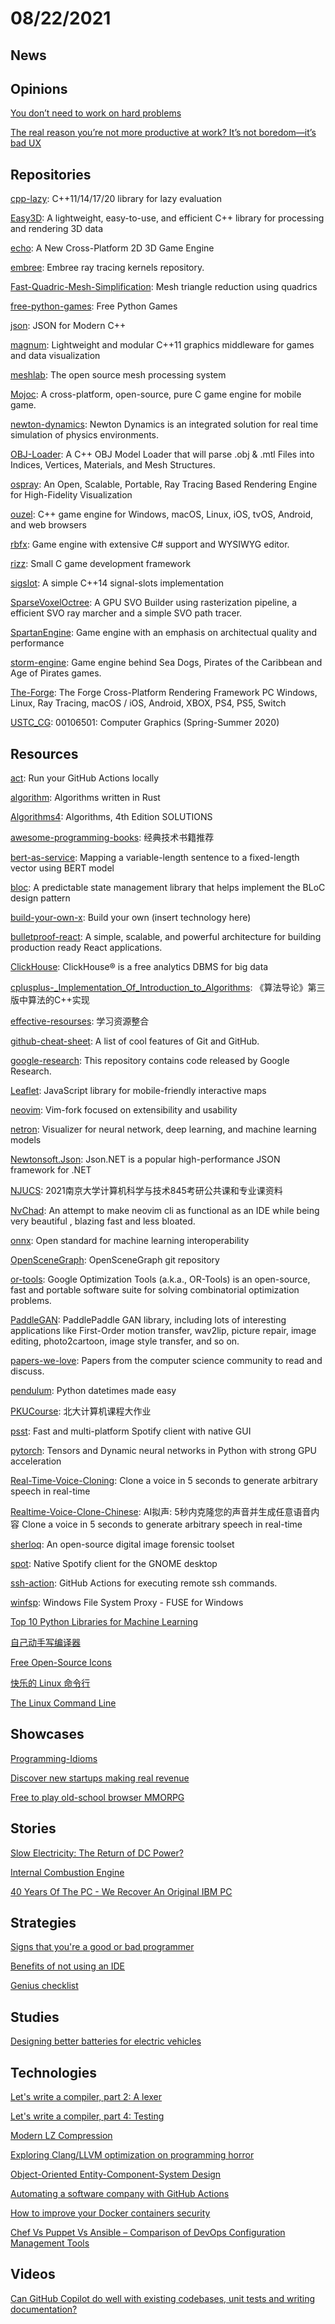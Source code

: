 # 08/22/2021

## News


## Opinions
[You don’t need to work on hard problems](https://www.benkuhn.net/hard/)

[The real reason you’re not more productive at work? It’s not boredom—it’s bad UX](https://www.fastcompany.com/90667790/the-real-reason-youre-not-more-productive-at-work-its-not-boredom-its-bad-ux)

## Repositories
[cpp-lazy](https://github.com/MarcDirven/cpp-lazy): C++11/14/17/20 library for lazy evaluation

[Easy3D](https://github.com/LiangliangNan/Easy3D): A lightweight, easy-to-use, and efficient C++ library for processing and rendering 3D data

[echo](https://github.com/timi-liuliang/echo): A New Cross-Platform 2D 3D Game Engine

[embree](https://github.com/embree/embree): Embree ray tracing kernels repository.

[Fast-Quadric-Mesh-Simplification](https://github.com/sp4cerat/Fast-Quadric-Mesh-Simplification): Mesh triangle reduction using quadrics

[free-python-games](https://github.com/grantjenks/free-python-games): Free Python Games

[json](https://github.com/nlohmann/json): JSON for Modern C++

[magnum](https://github.com/mosra/magnum): Lightweight and modular C++11 graphics middleware for games and data visualization

[meshlab](https://github.com/cnr-isti-vclab/meshlab): The open source mesh processing system

[Mojoc](https://github.com/scottcgi/Mojoc): A cross-platform, open-source, pure C game engine for mobile game.

[newton-dynamics](https://github.com/MADEAPPS/newton-dynamics): Newton Dynamics is an integrated solution for real time simulation of physics environments.

[OBJ-Loader](https://github.com/Bly7/OBJ-Loader): A C++ OBJ Model Loader that will parse .obj & .mtl Files into Indices, Vertices, Materials, and Mesh Structures.

[ospray](https://github.com/ospray/ospray): An Open, Scalable, Portable, Ray Tracing Based Rendering Engine for High-Fidelity Visualization

[ouzel](https://github.com/elnormous/ouzel): C++ game engine for Windows, macOS, Linux, iOS, tvOS, Android, and web browsers

[rbfx](https://github.com/rokups/rbfx): Game engine with extensive C# support and WYSIWYG editor.

[rizz](https://github.com/septag/rizz): Small C game development framework

[sigslot](https://github.com/palacaze/sigslot): A simple C++14 signal-slots implementation

[SparseVoxelOctree](https://github.com/AdamYuan/SparseVoxelOctree): A GPU SVO Builder using rasterization pipeline, a efficient SVO ray marcher and a simple SVO path tracer.

[SpartanEngine](https://github.com/PanosK92/SpartanEngine): Game engine with an emphasis on architectual quality and performance

[storm-engine](https://github.com/storm-devs/storm-engine): Game engine behind Sea Dogs, Pirates of the Caribbean and Age of Pirates games.

[The-Forge](https://github.com/ConfettiFX/The-Forge): The Forge Cross-Platform Rendering Framework PC Windows, Linux, Ray Tracing, macOS / iOS, Android, XBOX, PS4, PS5, Switch

[USTC_CG](https://github.com/Ubpa/USTC_CG): 00106501: Computer Graphics (Spring-Summer 2020)

## Resources
[act](https://github.com/nektos/act): Run your GitHub Actions locally

[algorithm](https://github.com/douchuan/algorithm): Algorithms written in Rust

[Algorithms4](https://github.com/gdhucoder/Algorithms4): Algorithms, 4th Edition SOLUTIONS

[awesome-programming-books](https://github.com/royeo/awesome-programming-books): 经典技术书籍推荐

[bert-as-service](https://github.com/hanxiao/bert-as-service): Mapping a variable-length sentence to a fixed-length vector using BERT model

[bloc](https://github.com/felangel/bloc): A predictable state management library that helps implement the BLoC design pattern

[build-your-own-x](https://github.com/danistefanovic/build-your-own-x): Build your own (insert technology here)

[bulletproof-react](https://github.com/alan2207/bulletproof-react): A simple, scalable, and powerful architecture for building production ready React applications.

[ClickHouse](https://github.com/ClickHouse/ClickHouse): ClickHouse® is a free analytics DBMS for big data

[cplusplus-_Implementation_Of_Introduction_to_Algorithms](https://github.com/huaxz1986/cplusplus-_Implementation_Of_Introduction_to_Algorithms): 《算法导论》第三版中算法的C++实现

[effective-resourses](https://github.com/wususu/effective-resourses): 学习资源整合

[github-cheat-sheet](https://github.com/tiimgreen/github-cheat-sheet): A list of cool features of Git and GitHub.

[google-research](https://github.com/google-research/google-research): This repository contains code released by Google Research.

[Leaflet](https://github.com/Leaflet/Leaflet): JavaScript library for mobile-friendly interactive maps

[neovim](https://github.com/neovim/neovim): Vim-fork focused on extensibility and usability

[netron](https://github.com/lutzroeder/netron): Visualizer for neural network, deep learning, and machine learning models

[Newtonsoft.Json](https://github.com/JamesNK/Newtonsoft.Json): Json.NET is a popular high-performance JSON framework for .NET

[NJUCS](https://github.com/JackeyLea/NJUCS): 2021南京大学计算机科学与技术845考研公共课和专业课资料

[NvChad](https://github.com/NvChad/NvChad): An attempt to make neovim cli as functional as an IDE while being very beautiful , blazing fast and less bloated.

[onnx](https://github.com/onnx/onnx): Open standard for machine learning interoperability

[OpenSceneGraph](https://github.com/openscenegraph/OpenSceneGraph): OpenSceneGraph git repository

[or-tools](https://github.com/google/or-tools): Google Optimization Tools (a.k.a., OR-Tools) is an open-source, fast and portable software suite for solving combinatorial optimization problems.

[PaddleGAN](https://github.com/PaddlePaddle/PaddleGAN): PaddlePaddle GAN library, including lots of interesting applications like First-Order motion transfer, wav2lip, picture repair, image editing, photo2cartoon, image style transfer, and so on.

[papers-we-love](https://github.com/papers-we-love/papers-we-love): Papers from the computer science community to read and discuss.

[pendulum](https://github.com/sdispater/pendulum): Python datetimes made easy

[PKUCourse](https://github.com/tongtzeho/PKUCourse): 北大计算机课程大作业

[psst](https://github.com/jpochyla/psst): Fast and multi-platform Spotify client with native GUI

[pytorch](https://github.com/pytorch/pytorch): Tensors and Dynamic neural networks in Python with strong GPU acceleration

[Real-Time-Voice-Cloning](https://github.com/CorentinJ/Real-Time-Voice-Cloning): Clone a voice in 5 seconds to generate arbitrary speech in real-time

[Realtime-Voice-Clone-Chinese](https://github.com/babysor/Realtime-Voice-Clone-Chinese): AI拟声: 5秒内克隆您的声音并生成任意语音内容 Clone a voice in 5 seconds to generate arbitrary speech in real-time

[sherloq](https://github.com/GuidoBartoli/sherloq): An open-source digital image forensic toolset

[spot](https://github.com/xou816/spot): Native Spotify client for the GNOME desktop

[ssh-action](https://github.com/appleboy/ssh-action): GitHub Actions for executing remote ssh commands.

[winfsp](https://github.com/billziss-gh/winfsp): Windows File System Proxy - FUSE for Windows

[Top 10 Python Libraries for Machine Learning](https://www.zenesys.com/blog/top-10-python-libraries-for-machine-learning)

[自己动手写编译器](https://pandolia.net/tinyc/)

[Free Open-Source Icons](https://www.smashingmagazine.com/2021/08/open-source-icons/)

[快乐的 Linux 命令行](http://billie66.github.io/TLCL/index.html)

[The Linux Command Line](http://linuxcommand.org/tlcl.php)

## Showcases
[Programming-Idioms](https://programming-idioms.org/)

[Discover new startups making real revenue](https://makerlead.com/)

[Free to play old-school browser MMORPG](https://data.mo.ee/loader.html)

## Stories
[Slow Electricity: The Return of DC Power?](https://www.lowtechmagazine.com/2016/04/slow-electricity-the-return-of-low-voltage-dc-power.html)

[Internal Combustion Engine](https://ciechanow.ski/internal-combustion-engine/)

[40 Years Of The PC - We Recover An Original IBM PC](https://www.i-programmer.info/history/machines/1559-40-years-of-the-pc-we-recover-an-original.html)

## Strategies
[Signs that you're a good or bad programmer](https://github.com/daryllxd/lifelong-learning/blob/master/programming/philosophy/google-signs-youre-a-good-or-bad-programmer.md)

[Benefits of not using an IDE](https://alexander-hansen.dev/blog/benefits-of-not-using-an-ide)

[Genius checklist](https://supermemo.guru/wiki/Genius_checklist)

## Studies
[Designing better batteries for electric vehicles](https://news.mit.edu/2021/designing-better-batteries-electric-vehicles-0816)

## Technologies
[Let's write a compiler, part 2: A lexer](https://briancallahan.net/blog/20210815.html)

[Let's write a compiler, part 4: Testing](https://briancallahan.net/blog/20210817.html)

[Modern LZ Compression](https://glinscott.github.io/lz/index.html)

[Exploring Clang/LLVM optimization on programming horror](https://blog.matthieud.me/2020/exploring-clang-llvm-optimization-on-programming-horror/)

[Object-Oriented Entity-Component-System Design](https://voxely.net/blog/object-oriented-entity-component-system-design/)

[Automating a software company with GitHub Actions](https://posthog.com/blog/automating-a-software-company-with-github-actions)

[How to improve your Docker containers security](https://blog.gitguardian.com/how-to-improve-your-docker-containers-security-cheat-sheet/)

[Chef Vs Puppet Vs Ansible – Comparison of DevOps Configuration Management Tools](https://www.veritis.com/blog/chef-vs-puppet-vs-ansible-comparison-of-devops-management-tools/)

## Videos
[Can GitHub Copilot do well with existing codebases, unit tests and writing documentation?](https://www.youtube.com/watch?v=jvJTpGedb9g)
